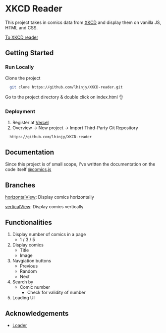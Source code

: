 # XKCD Reader

This project takes in comics data from [XKCD](https://xkcd.vercel.app/) and display them on vanilla JS, HTML and CSS.

[To XKCD reader](https://xkcd-reader-lhinjy.vercel.app/)

## Getting Started

### Run Locally

Clone the project

```bash
  git clone https://github.com/lhinjy/XKCD-reader.git
```

Go to the project directory & double click on index.html 👌

### Deployment

1. Register at [Vercel](https://vercel.com/)
2. Overview &rarr; New project &rarr; Import Third-Party Git Repository

```bash
  https://github.com/lhinjy/XKCD-reader
```

## Documentation

Since this project is of small scope, I've written the documentation on the code itself [@comics.js](https://github.com/lhinjy/XKCD-reader/blob/29101ac1f643a9c9643d6bc007666d46c01c53fb/js/comics.js)

## Branches

[horizontalView](https://github.com/lhinjy/XKCD-reader/tree/horizontalView): Display comics horizontally

[verticalView](https://github.com/lhinjy/XKCD-reader/tree/verticalView): Display comics vertically

## Functionalities

1. Display number of comics in a page
   - 1 / 3 / 5
2. Display comics
   - Title
   - Image
3. Navgiation buttons
   - Previous
   - Random
   - Next
4. Search by
   - Comic number
     - Check for validity of number
5. Loading UI

## Acknowledgements

- [Loader](https://loading.io/css/)

